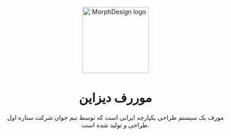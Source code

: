 <p align="center">
  <a href="http://morphdesign.io/" rel="noopener" target="_blank"><img width="150" src="http://morphdesign.io/images/morph-icon.svg" alt="MorphDesign logo"></a></p>
</p>

<h1 align="center">موررف دیزاین</h1>

<div align="center">
  مورف یک سیستم طراحی یکپارچه ایرانی است که توسط تیم جوان شرکت ستاره اول طراحی و تولید شده است.
</div>
